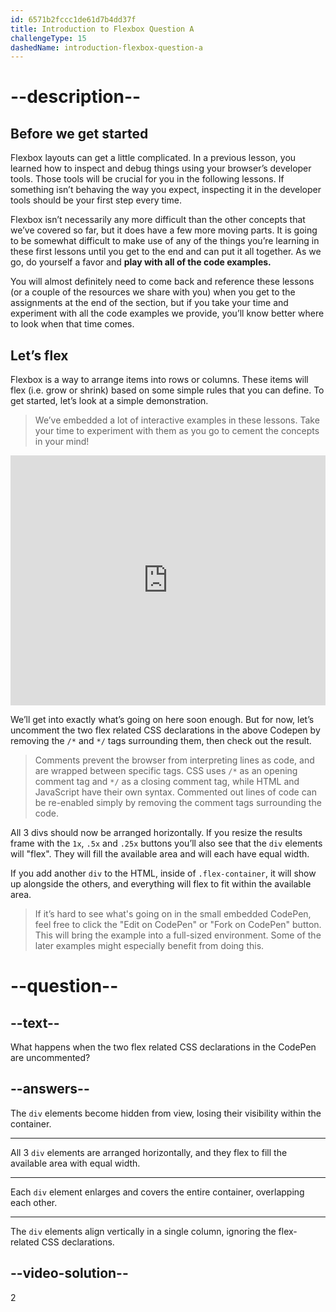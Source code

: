 ```yaml
---
id: 6571b2fccc1de61d7b4dd37f
title: Introduction to Flexbox Question A
challengeType: 15
dashedName: introduction-flexbox-question-a
---
```


# --description--

## Before we get started

Flexbox layouts can get a little complicated. In a previous lesson, you learned how to inspect and debug things using your browser’s developer tools. Those tools will be crucial for you in the following lessons. If something isn’t behaving the way you expect, inspecting it in the developer tools should be your first step every time.

Flexbox isn’t necessarily any more difficult than the other concepts that we’ve covered so far, but it does have a few more moving parts. It is going to be somewhat difficult to make use of any of the things you’re learning in these first lessons until you get to the end and can put it all together. As we go, do yourself a favor and <strong>play with all of the code examples.</strong>

You will almost definitely need to come back and reference these lessons (or a couple of the resources we share with you) when you get to the assignments at the end of the section, but if you take your time and experiment with all the code examples we provide, you’ll know better where to look when that time comes.

## Let’s flex

Flexbox is a way to arrange items into rows or columns. These items will flex (i.e. grow or shrink) based on some simple rules that you can define. To get started, let’s look at a simple demonstration.

> We’ve embedded a lot of interactive examples in these lessons. Take your time to experiment with them as you go to cement the concepts in your mind!

<iframe allowfullscreen="true" allowpaymentrequest="true" allowtransparency="true"  frameborder="0" height="400" width="100%" name="cp_embed_1" scrolling="no" src="https://codepen.io/TheOdinProjectExamples/embed/QWgNxrp?height=400&amp;default-tab=html%2Cresult&amp;slug-hash=QWgNxrp&amp;editable=true&amp;user=TheOdinProjectExamples&amp;name=cp_embed_1" style="width: 100%; overflow:hidden; display:block;" title="CodePen Embed" loading="lazy"></iframe>

We’ll get into exactly what’s going on here soon enough. But for now, let’s uncomment the two flex related CSS declarations in the above Codepen by removing the `/*` and `*/` tags surrounding them, then check out the result.

> Comments prevent the browser from interpreting lines as code, and are wrapped between specific tags. CSS uses `/*` as an opening comment tag and `*/` as a closing comment tag, while HTML and JavaScript have their own syntax. Commented out lines of code can be re-enabled simply by removing the comment tags surrounding the code.

All 3 divs should now be arranged horizontally. If you resize the results frame with the `1x`, `.5x` and `.25x` buttons you’ll also see that the `div` elements will "flex". They will fill the available area and will each have equal width.

If you add another `div` to the HTML, inside of `.flex-container`, it will show up alongside the others, and everything will flex to fit within the available area.

> If it’s hard to see what's going on in the small embedded CodePen, feel free to click the "Edit on CodePen" or "Fork on CodePen" button. This will bring the example into a full-sized environment. Some of the later examples might especially benefit from doing this.

# --question--

## --text--

What happens when the two flex related CSS declarations in the CodePen are uncommented?

## --answers--

The `div` elements become hidden from view, losing their visibility within the container.

---

All 3 `div` elements are arranged horizontally, and they flex to fill the available area with equal width.

---

Each `div` element enlarges and covers the entire container, overlapping each other.

---

The `div` elements align vertically in a single column, ignoring the flex-related CSS declarations.

## --video-solution--

2
